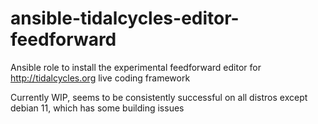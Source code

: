 # ansible-tidalcycles-editor-feedforward
Ansible role to install the experimental feedforward editor for http://tidalcycles.org live coding framework

Currently WIP, seems to be consistently successful on all distros except debian 11, which has some building issues 
